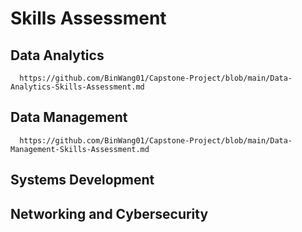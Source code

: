 # Skills Assessment

## Data Analytics
      https://github.com/BinWang01/Capstone-Project/blob/main/Data-Analytics-Skills-Assessment.md
## Data Management
      https://github.com/BinWang01/Capstone-Project/blob/main/Data-Management-Skills-Assessment.md
## Systems Development
      
## Networking and Cybersecurity
      

